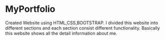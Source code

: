 # MyPortfolio
Created Website using HTML,CSS,BOOTSTRAP. I divided this website into different sections and each section consist different functionality. Basically this website shows all the detail information about me.
